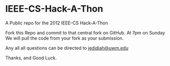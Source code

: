 IEEE-CS-Hack-A-Thon
===================

A Public repo for the 2012 IEEE-CS Hack-A-Thon

Fork this Repo and commit to that central fork on GitHub. At 7pm on Sunday We will pull the code from your fork as your submission. 

Any all all questions  can be directed to jedidiah@uwm.edu 

Thanks, and Good Luck.
